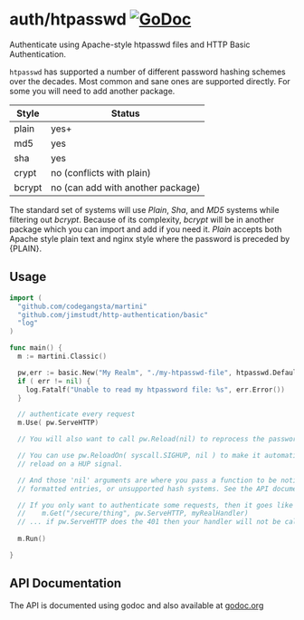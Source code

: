 # auth/htpasswd [![GoDoc](https://godoc.org/github.com/jimstudt/http-authentication/htpasswd?status.png)](http://godoc.org/github.com/jimstudt/http-authentication/htpasswd)

Authenticate using Apache-style htpasswd files and HTTP Basic Authentication.

`htpasswd` has supported a number of different password hashing schemes over the
decades. Most common and sane ones are supported directly. For some you will need
to add another package.

| Style | Status |
|-------|--------|
| plain | yes+   |
| md5   | yes    |
| sha   | yes    |
| crypt | no (conflicts with plain)     |
| bcrypt | no (can add with another package)   |

The standard set of systems will use *Plain*, *Sha*, and *MD5* systems while filtering out *bcrypt*.
Because of its complexity, *bcrypt* will be in another package which you can import and
add if you need it. *Plain* accepts both Apache style plain text and nginx style where the 
password is preceded by {PLAIN}.

## Usage

~~~ go
import (
  "github.com/codegangsta/martini"
  "github.com/jimstudt/http-authentication/basic"
  "log"
)

func main() {
  m := martini.Classic()

  pw,err := basic.New("My Realm", "./my-htpasswd-file", htpasswd.DefaultSystems, nil)
  if ( err != nil) {
    log.Fatalf("Unable to read my htpassword file: %s", err.Error())
  }

  // authenticate every request
  m.Use( pw.ServeHTTP)

  // You will also want to call pw.Reload(nil) to reprocess the password file when it changes.

  // You can use pw.ReloadOn( syscall.SIGHUP, nil ) to make it automatically
  // reload on a HUP signal.

  // And those 'nil' arguments are where you pass a function to be notified about illegally 
  // formatted entries, or unsupported hash systems. See the API documents.

  // If you only want to authenticate some requests, then it goes like this...
  //    m.Get("/secure/thing", pw.ServeHTTP, myRealHandler)
  // ... if pw.ServeHTTP does the 401 then your handler will not be called
 
  m.Run()

}
~~~

## API Documentation

The API is documented using godoc and also available at [godoc.org](http://godoc.org/github.com/jimstudt/http-authentication/htpasswd)
~~~



